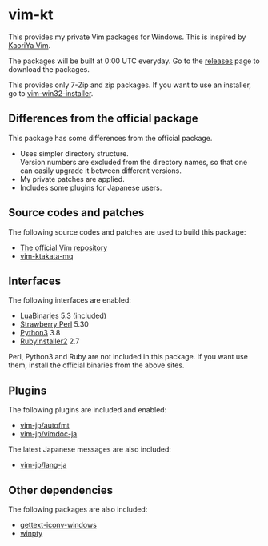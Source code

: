 # vim-kt

This provides my private Vim packages for Windows.
This is inspired by [KaoriYa Vim](https://github.com/koron/vim-kaoriya).

The packages will be built at 0:00 UTC everyday.
Go to the [releases](https://github.com/k-takata/vim-kt/releases) page to download the packages.

This provides only 7-Zip and zip packages. If you want to use an installer, go to [vim-win32-installer](https://github.com/vim/vim-win32-installer).

## Differences from the official package

This package has some differences from the official package.

* Uses simpler directory structure.  
  Version numbers are excluded from the directory names, so that one can easily upgrade it between different versions.
* My private patches are applied.
* Includes some plugins for Japanese users.

## Source codes and patches

The following source codes and patches are used to build this package:

* [The official Vim repository](https://github.com/vim/vim)
* [vim-ktakata-mq](https://osdn.net/users/k_takata/pf/vim-ktakata-mq/wiki/FrontPage)

## Interfaces

The following interfaces are enabled:

* [LuaBinaries](http://luabinaries.sourceforge.net/download.html) 5.3 (included)
* [Strawberry Perl](http://strawberryperl.com/) 5.30
* [Python3](https://www.python.org/downloads/) 3.8
* [RubyInstaller2](https://rubyinstaller.org/downloads/) 2.7

Perl, Python3 and Ruby are not included in this package. If you want use them, install the official binaries from the above sites.

## Plugins

The following plugins are included and enabled:

* [vim-jp/autofmt](https://github.com/vim-jp/autofmt)
* [vim-jp/vimdoc-ja](https://github.com/vim-jp/vimdoc-ja)

The latest Japanese messages are also included:

* [vim-jp/lang-ja](https://github.com/vim-jp/lang-ja)

## Other dependencies

The following packages are also included:

* [gettext-iconv-windows](https://github.com/mlocati/gettext-iconv-windows)
* [winpty](https://github.com/rprichard/winpty)
